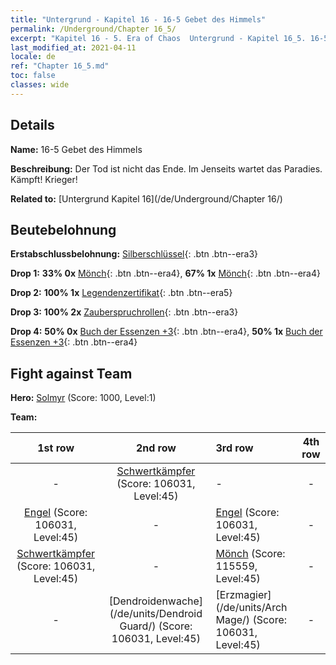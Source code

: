 ```yaml
---
title: "Untergrund - Kapitel 16 - 16-5 Gebet des Himmels"
permalink: /Underground/Chapter 16_5/
excerpt: "Kapitel 16 - 5. Era of Chaos  Untergrund - Kapitel 16_5. 16-5 Gebet des Himmels"
last_modified_at: 2021-04-11
locale: de
ref: "Chapter 16_5.md"
toc: false
classes: wide
---
```


## Details

 **Name:** 16-5 Gebet des Himmels

 **Beschreibung:** Der Tod ist nicht das Ende. Im Jenseits wartet das Paradies. Kämpft! Krieger!

 **Related to:** [Untergrund Kapitel 16](/de/Underground/Chapter 16/)

## Beutebelohnung

 **Erstabschlussbelohnung:** [Silberschlüssel](/de/Items/con_693/){: .btn .btn--era3}

 **Drop 1:** **33% 0x** [Mönch](/de/Items/unt_194/){: .btn .btn--era4}, **67% 1x** [Mönch](/de/Items/unt_194/){: .btn .btn--era4}

 **Drop 2:** **100% 1x** [Legendenzertifikat](/de/Items/mat_67/){: .btn .btn--era5}

 **Drop 3:** **100% 2x** [Zauberspruchrollen](/de/Items/con_694/){: .btn .btn--era3}

 **Drop 4:** **50% 0x** [Buch der Essenzen +3](/de/Items/mat_60/){: .btn .btn--era4}, **50% 1x** [Buch der Essenzen +3](/de/Items/mat_60/){: .btn .btn--era4}


## Fight against Team
 **Hero:** [Solmyr](/de/heroes/Solmyr/) (Score: 1000, Level:1)

 **Team:**


  | 1st row | 2nd row | 3rd row | 4th row |
  |:----:|:----:|:----|:----:|
  | - | [Schwertkämpfer](/de/units/Swordsman/) (Score: 106031, Level:45)  | - | - |
  | [Engel](/de/units/Angel/) (Score: 106031, Level:45)  | - | [Engel](/de/units/Angel/) (Score: 106031, Level:45)  | - |
  | [Schwertkämpfer](/de/units/Swordsman/) (Score: 106031, Level:45)  | - | [Mönch](/de/units/Monk/) (Score: 115559, Level:45)  | - |
  | - | [Dendroidenwache](/de/units/Dendroid Guard/) (Score: 106031, Level:45)  | [Erzmagier](/de/units/Arch Mage/) (Score: 106031, Level:45)  | - |


